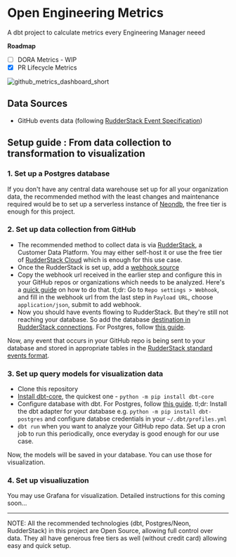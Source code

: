 # Open Engineering Metrics

A dbt project to calculate metrics every Engineering Manager neeed

**Roadmap**

- [ ] DORA Metrics - WIP
- [x] PR Lifecycle Metrics

![github_metrics_dashboard_short](https://github.com/gitcommitshow/open-engineering-metrics/assets/56937085/6c5bfb54-b09f-4c21-a21f-d4071a0c59f5)


## Data Sources

- GitHub events data (following [RudderStack Event Specification](https://www.rudderstack.com/docs/event-spec/standard-events/))

## Setup guide : From data collection to transformation to visualization

### 1. Set up a Postgres database
If you don't have any central data warehouse set up for all your organization data, the recommended method with the least changes and maintenance required would be to set up a serverless instance of [Neondb](https://neon.tech/github), the free tier is enough for this project.

### 2. Set up data collection from GitHub

- The recommended method to collect data is via [RudderStack](http://github.com/rudderlabs/rudder-server), a Customer Data Platform. You may either self-host it or use the free tier of [RudderStack Cloud](https://www.rudderstack.com/docs/get-started/rudderstack-cloud/) which is enough for this use case.
- Once the RudderStack is set up, add a [webhook source](https://www.rudderstack.com/docs/sources/event-streams/cloud-apps/webhook-source/)
- Copy the webhook url received in the earlier step and configure this in your GitHub repos or organizations which needs to be analyzed. Here's a [quick guide](https://docs.github.com/en/webhooks/using-webhooks/creating-webhooks) on how to do that. tl;dr: Go to `Repo settings > Webhook`,  and fill in the webhook url from the last step in `Payload URL`, choose `application/json`, submit to add webhook. 
- Now you should have events flowing to RudderStack. But they're still not reaching your database. So add the database [destination in RudderStack connections](https://www.rudderstack.com/docs/destinations/overview/). For Postgres, follow [this guide](https://www.rudderstack.com/docs/destinations/warehouse-destinations/postgresql/).

Now, any event that occurs in your GitHub repo is being sent to your database and stored in appropriate tables in the [RudderStack standard events format](https://www.rudderstack.com/docs/event-spec/standard-events/).

### 3. Set up query models for visualization data

- Clone this repository
- [Install dbt-core](https://docs.getdbt.com/docs/core/pip-install), the quickest one - `python -m pip install dbt-core`
- Configure database with dbt. For Postgres, follow [this guide](https://docs.getdbt.com/docs/core/connect-data-platform/postgres-setup). 
tl;dr: Install the dbt adapter for your database e.g. `python -m pip install dbt-postgres` and configure databse credentials in your `~/.dbt/profiles.yml`
- `dbt run` when you want to analyze your GitHub repo data. Set up a cron job to run this periodically, once everyday is good enough for our use case.

Now, the models will be saved in your database. You can use those for  visualization.

### 4. Set up visualiuzation

You may use Grafana for visualization. Detailed instructions for this coming soon...

----

NOTE: All the recommended technologies (dbt, Postgres/Neon, RudderStack) in this project are Open Source, allowing full control over data. 
They all have generous free tiers as well (without credit card) allowing easy and quick setup.
